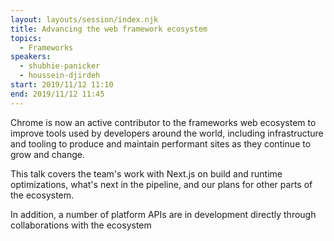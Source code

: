 ```yaml
---
layout: layouts/session/index.njk
title: Advancing the web framework ecosystem
topics:
  - Frameworks
speakers:
  - shubhie-panicker
  - houssein-djirdeh
start: 2019/11/12 11:10
end: 2019/11/12 11:45
---
```


Chrome is now an active contributor to the frameworks web ecosystem to improve tools used by developers around the world, including infrastructure and tooling to produce and maintain performant sites as they continue to grow and change.

This talk covers the team's work with Next.js on build and runtime optimizations, what's next in the pipeline, and our plans for other parts of the ecosystem.

In addition, a number of platform APIs are in development directly through collaborations with the ecosystem
